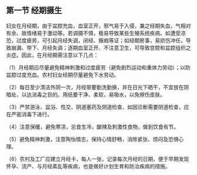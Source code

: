 ## 第一节 经期摄生

妇女在月经期，由于盆腔充血，血室正开，邪气易于入侵，兼之经期失血，气相对有余、故情绪易于激动等。若调摄不慎，极易导致某些生殖系统疾病。如遭受凉恐，过度疲劳，可引起月经失调，闭经、癥瘕等证；如经期房事，易损伤冲任，导致崩漏、带下、月经失调；逐期血室正开、不注意卫生，可导致宫腔和盆腔组织之炎症。因此，在月经期需注意以下几点：

（1）月经期应尽量避免精神刺激和过度疲劳（避免剧烈运动和重体力劳动）；以防盆腔过度充血。农村妇女经期尽量避免下水劳动。

（2）每日至少清洁外阴一次，月经带要勤洗勤换，并在日光下晒干，不宜放在阴暗处，以达消毒之目的。用纸要干净、柔软，易吸水，以免擦伤皮肤。

（3）严禁游泳、盆浴、性交、阴道塞药及阴道检查、如因诊断需要阴道检查，应在严密消毒下进行。

（4）注意保暖，避免寒凉，忌食生冷，酸辣及刺激性食物，做到饮食有节。

（5）避免精神刺激，注意陶怡情志，保持心情舒畅，消除紧张、烦闷及恐惧心理。

（6）农村及工厂应建立月经卡，每人一张，记录每次月经的日期，便于早期发现怀孕、流产、与月经紊乱等疾病，也是做好计划生育和防治疾病的措施。
